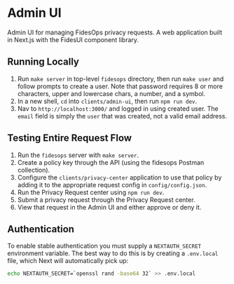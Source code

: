 # Admin UI

Admin UI for managing FidesOps privacy requests. A web application built in Next.js with the FidesUI component library.

## Running Locally

1. Run `make server` in top-level `fidesops` directory, then run `make user` and follow prompts to create a user. Note that password requires 8 or more characters, upper and lowercase chars, a number, and a symbol.
2. In a new shell, `cd` into `clients/admin-ui`, then run `npm run dev`.
3. Nav to `http://localhost:3000/` and logged in using created user. The `email` field is simply the `user` that was created, not a valid email address.

## Testing Entire Request Flow

1. Run the `fidesops` server with `make server`.
2. Create a policy key through the API (using the fidesops Postman collection).
3. Configure the `clients/privacy-center` application to use that policy by adding it to the appropriate request config in `config/config.json`.
4. Run the Privacy Request center using `npm run dev`.
5. Submit a privacy request through the Privacy Request center.
6. View that request in the Admin UI and either approve or deny it.

## Authentication

To enable stable authentication you must supply a `NEXTAUTH_SECRET` environment
variable. The best way to do this is by creating a `.env.local` file, which Next
will automatically pick up:

```bash
echo NEXTAUTH_SECRET=`openssl rand -base64 32` >> .env.local
```
